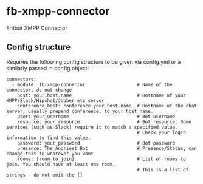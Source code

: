 fb-xmpp-connector
===================

Fritbot XMPP Connector

Config structure
----

Requires the following config structure to be given via config.yml or a similarly passed in config object:

```
connectors:
  - module: fb-xmpp-connector                   # Name of the connector, do not change
    host: your.host.name                        # Hostname of your XMPP/Slack/Hipchat/Jabber etc server
    conference_host: conference.your.host.name  # Hostname of the chat server, usually prepend conference. to your host name.
    user: your_username                         # Bot username
    resource: your_resource                     # Bot resource: Some services (such as Slack) require it to match a specified value.
                                                # Check your login information to find this value.
    password: your_password                     # Bot password
    presence: The Angriest Bot                  # Presence/Status, can change this to whatever you want
    rooms: [room_to_join]                       # List of rooms to join. You should have at least one room.
                                                # This is a list of strings - do not omit the []
```
